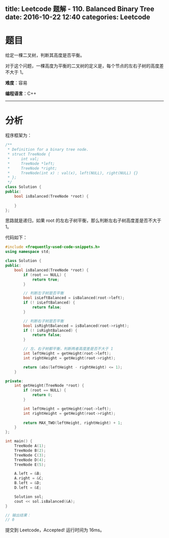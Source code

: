 title: Leetcode 题解 - 110. Balanced Binary Tree
date: 2016-10-22 12:40
categories: Leetcode
---

# 题目

给定一棵二叉树，判断其高度是否平衡。

对于这个问题，一棵高度为平衡的二叉树的定义是，每个节点的左右子树的高度差不大于 1。

<!-- more -->

**难度**：容易

**编程语言**：C++

---

# 分析

程序框架为：

```cpp
/**
 * Definition for a binary tree node.
 * struct TreeNode {
 *     int val;
 *     TreeNode *left;
 *     TreeNode *right;
 *     TreeNode(int x) : val(x), left(NULL), right(NULL) {}
 * };
 */
class Solution {
public:
    bool isBalanced(TreeNode *root) {
        
    }
};
```

思路就是递归，如果 root 的左右子树平衡，那么判断左右子树高度差是否不大于 1。

代码如下：

```cpp
#include <frequently-used-code-snippets.h>
using namespace std;

class Solution {
public:
    bool isBalanced(TreeNode *root) {
        if (root == NULL) {
            return true;
        }

        // 判断左子树是否平衡
        bool isLeftBalanced = isBalanced(root->left);
        if (! isLeftBalanced) {
            return false;
        }

        // 判断右子树是否平衡
        bool isRightBalanced = isBalanced(root->right);
        if (! isRightBalanced) {
            return false;
        }

        // 左、右子树都平衡，判断两者高度差是否不大于 1
        int leftHeight = getHeight(root->left);
        int rightHeight = getHeight(root->right);

        return (abs(leftHeight - rightHeight) <= 1);
    }

private:
    int getHeight(TreeNode *root) {
        if (root == NULL) {
            return 0;
        }

        int leftHeight = getHeight(root->left);
        int rightHeight = getHeight(root->right);
        
        return MAX_TWO(leftHeight, rightHeight) + 1;
    }
};

int main() {
    TreeNode A(1);
    TreeNode B(2);
    TreeNode C(3);
    TreeNode D(4);
    TreeNode E(5);

    A.left = &B;
    A.right = &C;
    B.left = &D;
    D.left = &E;

    Solution sol;
    cout << sol.isBalanced(&A);
}

// 输出结果：
// 0
```

提交到 Leetcode，Accepted! 运行时间为 16ms。
